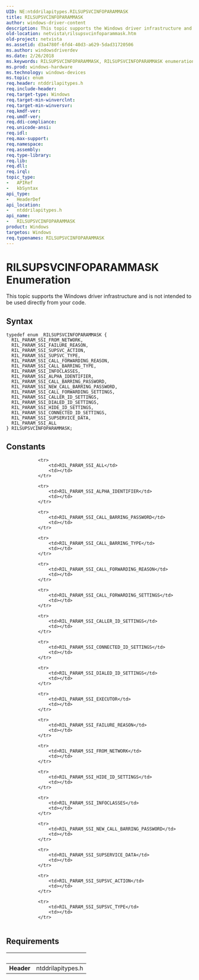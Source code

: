 ```yaml
---
UID: NE:ntddrilapitypes.RILSUPSVCINFOPARAMMASK
title: RILSUPSVCINFOPARAMMASK
author: windows-driver-content
description: This topic supports the Windows driver infrastructure and is not intended to be used directly from your code.
old-location: netvista\rilsupsvcinfoparammask.htm
old-project: netvista
ms.assetid: d3a4780f-6fd4-40d3-a629-5dad31720506
ms.author: windowsdriverdev
ms.date: 2/26/2018
ms.keywords: RILSUPSVCINFOPARAMMASK, RILSUPSVCINFOPARAMMASK enumeration [Network Drivers Starting with Windows Vista], RIL_PARAM_SSI_ALL, RIL_PARAM_SSI_ALPHA_IDENTIFIER, RIL_PARAM_SSI_CALLER_ID_SETTINGS, RIL_PARAM_SSI_CALL_BARRING_PASSWORD, RIL_PARAM_SSI_CALL_BARRING_TYPE, RIL_PARAM_SSI_CALL_FORWARDING_REASON, RIL_PARAM_SSI_CALL_FORWARDING_SETTINGS, RIL_PARAM_SSI_CONNECTED_ID_SETTINGS, RIL_PARAM_SSI_DIALED_ID_SETTINGS, RIL_PARAM_SSI_FAILURE_REASON, RIL_PARAM_SSI_FROM_NETWORK, RIL_PARAM_SSI_HIDE_ID_SETTINGS, RIL_PARAM_SSI_INFOCLASSES, RIL_PARAM_SSI_NEW_CALL_BARRING_PASSWORD, RIL_PARAM_SSI_SUPSERVICE_DATA, RIL_PARAM_SSI_SUPSVC_ACTION, RIL_PARAM_SSI_SUPSVC_TYPE, netvista.rilsupsvcinfoparammask, ntddrilapitypes/RILSUPSVCINFOPARAMMASK, ntddrilapitypes/RIL_PARAM_SSI_ALL, ntddrilapitypes/RIL_PARAM_SSI_ALPHA_IDENTIFIER, ntddrilapitypes/RIL_PARAM_SSI_CALLER_ID_SETTINGS, ntddrilapitypes/RIL_PARAM_SSI_CALL_BARRING_PASSWORD, ntddrilapitypes/RIL_PARAM_SSI_CALL_BARRING_TYPE, ntddrilapitypes/RIL_PARAM_SSI_CALL_FORWARDING_REASON, ntddrilapitypes/RIL_PARAM_SSI_CALL_FORWARDING_SETTINGS, ntddrilapitypes/RIL_PARAM_SSI_CONNECTED_ID_SETTINGS, ntddrilapitypes/RIL_PARAM_SSI_DIALED_ID_SETTINGS, ntddrilapitypes/RIL_PARAM_SSI_FAILURE_REASON, ntddrilapitypes/RIL_PARAM_SSI_FROM_NETWORK, ntddrilapitypes/RIL_PARAM_SSI_HIDE_ID_SETTINGS, ntddrilapitypes/RIL_PARAM_SSI_INFOCLASSES, ntddrilapitypes/RIL_PARAM_SSI_NEW_CALL_BARRING_PASSWORD, ntddrilapitypes/RIL_PARAM_SSI_SUPSERVICE_DATA, ntddrilapitypes/RIL_PARAM_SSI_SUPSVC_ACTION, ntddrilapitypes/RIL_PARAM_SSI_SUPSVC_TYPE
ms.prod: windows-hardware
ms.technology: windows-devices
ms.topic: enum
req.header: ntddrilapitypes.h
req.include-header: 
req.target-type: Windows
req.target-min-winverclnt: 
req.target-min-winversvr: 
req.kmdf-ver: 
req.umdf-ver: 
req.ddi-compliance: 
req.unicode-ansi: 
req.idl: 
req.max-support: 
req.namespace: 
req.assembly: 
req.type-library: 
req.lib: 
req.dll: 
req.irql: 
topic_type:
-	APIRef
-	kbSyntax
api_type:
-	HeaderDef
api_location:
-	ntddrilapitypes.h
api_name:
-	RILSUPSVCINFOPARAMMASK
product: Windows
targetos: Windows
req.typenames: RILSUPSVCINFOPARAMMASK
---
```


# RILSUPSVCINFOPARAMMASK Enumeration
This topic supports the Windows driver infrastructure and is not intended to be used directly from your code.

## Syntax
````
typedef enum _RILSUPSVCINFOPARAMMASK { 
  RIL_PARAM_SSI_FROM_NETWORK,
  RIL_PARAM_SSI_FAILURE_REASON,
  RIL_PARAM_SSI_SUPSVC_ACTION,
  RIL_PARAM_SSI_SUPSVC_TYPE,
  RIL_PARAM_SSI_CALL_FORWARDING_REASON,
  RIL_PARAM_SSI_CALL_BARRING_TYPE,
  RIL_PARAM_SSI_INFOCLASSES,
  RIL_PARAM_SSI_ALPHA_IDENTIFIER,
  RIL_PARAM_SSI_CALL_BARRING_PASSWORD,
  RIL_PARAM_SSI_NEW_CALL_BARRING_PASSWORD,
  RIL_PARAM_SSI_CALL_FORWARDING_SETTINGS,
  RIL_PARAM_SSI_CALLER_ID_SETTINGS,
  RIL_PARAM_SSI_DIALED_ID_SETTINGS,
  RIL_PARAM_SSI_HIDE_ID_SETTINGS,
  RIL_PARAM_SSI_CONNECTED_ID_SETTINGS,
  RIL_PARAM_SSI_SUPSERVICE_DATA,
  RIL_PARAM_SSI_ALL
} RILSUPSVCINFOPARAMMASK;
````

## Constants

<table>
            
                <tr>
                    <td>RIL_PARAM_SSI_ALL</td>
                    <td></td>
                </tr>
            
                <tr>
                    <td>RIL_PARAM_SSI_ALPHA_IDENTIFIER</td>
                    <td></td>
                </tr>
            
                <tr>
                    <td>RIL_PARAM_SSI_CALL_BARRING_PASSWORD</td>
                    <td></td>
                </tr>
            
                <tr>
                    <td>RIL_PARAM_SSI_CALL_BARRING_TYPE</td>
                    <td></td>
                </tr>
            
                <tr>
                    <td>RIL_PARAM_SSI_CALL_FORWARDING_REASON</td>
                    <td></td>
                </tr>
            
                <tr>
                    <td>RIL_PARAM_SSI_CALL_FORWARDING_SETTINGS</td>
                    <td></td>
                </tr>
            
                <tr>
                    <td>RIL_PARAM_SSI_CALLER_ID_SETTINGS</td>
                    <td></td>
                </tr>
            
                <tr>
                    <td>RIL_PARAM_SSI_CONNECTED_ID_SETTINGS</td>
                    <td></td>
                </tr>
            
                <tr>
                    <td>RIL_PARAM_SSI_DIALED_ID_SETTINGS</td>
                    <td></td>
                </tr>
            
                <tr>
                    <td>RIL_PARAM_SSI_EXECUTOR</td>
                    <td></td>
                </tr>
            
                <tr>
                    <td>RIL_PARAM_SSI_FAILURE_REASON</td>
                    <td></td>
                </tr>
            
                <tr>
                    <td>RIL_PARAM_SSI_FROM_NETWORK</td>
                    <td></td>
                </tr>
            
                <tr>
                    <td>RIL_PARAM_SSI_HIDE_ID_SETTINGS</td>
                    <td></td>
                </tr>
            
                <tr>
                    <td>RIL_PARAM_SSI_INFOCLASSES</td>
                    <td></td>
                </tr>
            
                <tr>
                    <td>RIL_PARAM_SSI_NEW_CALL_BARRING_PASSWORD</td>
                    <td></td>
                </tr>
            
                <tr>
                    <td>RIL_PARAM_SSI_SUPSERVICE_DATA</td>
                    <td></td>
                </tr>
            
                <tr>
                    <td>RIL_PARAM_SSI_SUPSVC_ACTION</td>
                    <td></td>
                </tr>
            
                <tr>
                    <td>RIL_PARAM_SSI_SUPSVC_TYPE</td>
                    <td></td>
                </tr>
</table>


## Requirements
| &nbsp; | &nbsp; |
| ---- |:---- |
| **Header** | ntddrilapitypes.h |